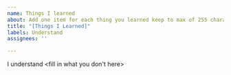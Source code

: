 ```yaml
---
name: Things I learned
about: Add one item for each thing you learned keep to max of 255 characters
title: "[Things I Learned]"
labels: Understand
assignees: ''

---
```


I understand <fill in what you don't here>
